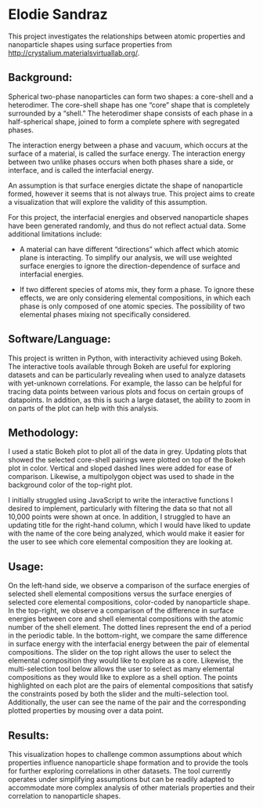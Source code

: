 # Elodie Sandraz

This project investigates the relationships between atomic properties and nanoparticle shapes using surface properties from http://crystalium.materialsvirtuallab.org/.

## Background:

Spherical two-phase nanoparticles can form two shapes: a core-shell and a heterodimer. The core-shell shape has one “core” shape that is completely surrounded by a “shell.” The heterodimer shape consists of each phase in a half-spherical shape, joined to form a complete sphere with segregated phases.

The interaction energy between a phase and vacuum, which occurs at the surface of a material, is called the surface energy. The interaction energy between two unlike phases occurs when both phases share a side, or interface, and is called the interfacial energy.

An assumption is that surface energies dictate the shape of nanoparticle formed, however it seems that is not always true. This project aims to create a visualization that will explore the validity of this assumption.

For this project, the interfacial energies and observed nanoparticle shapes have been generated randomly, and thus do not reflect actual data.  Some additional limitations include:

-	A material can have different “directions” which affect which atomic plane is interacting. To simplify our analysis, we will use weighted surface energies to ignore the direction-dependence of surface and interfacial energies.

-	If two different species of atoms mix, they form a phase. To ignore these effects, we are only considering elemental compositions, in which each phase is only composed of one atomic species. The possibility of two elemental phases mixing not specifically considered.

## Software/Language: 

This project is written in Python, with interactivity achieved using Bokeh. The interactive tools available through Bokeh are useful for exploring datasets and can be particularly revealing when used to analyze datasets with yet-unknown correlations. For example, the lasso can be helpful for tracing data points between various plots and focus on certain groups of datapoints. In addition, as this is such a large dataset, the ability to zoom in on parts of the plot can help with this analysis.

## Methodology:

I used a static Bokeh plot to plot all of the data in grey. Updating plots that showed the selected core-shell pairings were plotted on top of the Bokeh plot in color. Vertical and sloped dashed lines were added for ease of comparison. Likewise, a multipolygon object was used to shade in the background color of the top-right plot.

I initially struggled using JavaScript to write the interactive functions I desired to implement, particularly with filtering the data so that not all 10,000 points were shown at once. In addition, I struggled to have an updating title for the right-hand column, which I would have liked to update with the name of the core being analyzed, which would make it easier for the user to see which core elemental composition they are looking at.

## Usage:

On the left-hand side, we observe a comparison of the surface energies of selected shell elemental compositions versus the surface energies of selected core elemental compositions, color-coded by nanoparticle shape. In the top-right, we observe a comparison of the difference in surface energies between core and shell elemental compositions with the atomic number of the shell element. The dotted lines represent the end of a period in the periodic table. In the bottom-right, we compare the same difference in surface energy with the interfacial energy between the pair of elemental compositions. The slider on the top right allows the user to select the elemental composition they would like to explore as a core. Likewise, the multi-selection tool below allows the user to select as many elemental compositions as they would like to explore as a shell option. The points highlighted on each plot are the pairs of elemental compositions that satisfy the constraints posed by both the slider and the multi-selection tool. Additionally, the user can see the name of the pair and the corresponding plotted properties by mousing over a data point.

## Results:

This visualization hopes to challenge common assumptions about which properties influence nanoparticle shape formation and to provide the tools for further exploring correlations in other datasets. The tool currently operates under simplifying assumptions but can be readily adapted to accommodate more complex analysis of other materials properties and their correlation to nanoparticle shapes.

